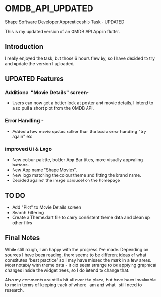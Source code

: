 # OMDB_API_UPDATED

Shape Software Developer Apprenticeship Task - UPDATED

This is my updated version of an OMDB API App in flutter.

## Introduction

I really enjoyed the task, but those 6 hours flew by, so I have decided to try and update the version I uploaded.

## UPDATED Features


### Additional "Movie Details" screen- 

- Users can now get a better look at poster and movie details, I intend to also pull a short plot from the OMDB API.

### Error Handling - 

- Added a few movie quotes rather than the basic error handling "try again" etc

### Improved UI & Logo

- New colour palette, bolder App Bar titles, more visually appealing buttons.
- New App name "Shape Movies".
- New logo matching the colour theme and fitting the brand name.
- Decided against the image carousel on the homepage

## TO DO

- Add "Plot" to Movie Details screen
- Search Filtering 
- Create a Theme.dart file to carry consistent theme data and clean up other files

## Final Notes

While still rough, I am happy with the progress I've made. Depending on sources I have been reading, there seems to be different ideas of what constitutes "best practice" so I may have missed the mark in a few areas. Most notably with theme data - it did seem strange to be applying graphical changes inside the widget trees, so I do intend to change that.

Also my comments are still a bit all over the place, but have been invaluable to me in terms of keeping track of where I am and what I still need to research. 





